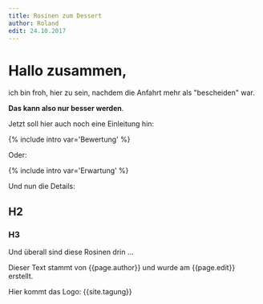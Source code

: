 ```yaml
---
title: Rosinen zum Dessert
author: Roland
edit: 24.10.2017
---
```


# Hallo zusammen,

ich bin froh, hier zu sein, nachdem die Anfahrt mehr als "bescheiden" war.

**Das kann also nur besser werden**.

Jetzt soll hier auch noch eine Einleitung hin:

{% include intro var='Bewertung' %}

Oder: 

{% include intro var='Erwartung' %}

Und nun die Details:
## H2
### H3 

Und überall sind diese Rosinen drin ...

Dieser Text stammt von {{page.author}} und wurde am {{page.edit}} erstellt.

Hier kommt das Logo:
{{site.tagung}}
